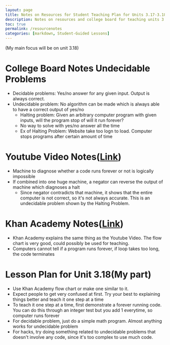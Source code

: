 ```yaml
---
layout: page
title: Notes on Resources for Student Teaching Plan for Units 3.17-3.18
description: Notes on resources and college board for teaching units 3.17-3.18.
toc: true
permalink: /resourcenotes
categories: [markdown, Student-Guided Lessons]
---
```

(My main focus will be on unit 3.18)
# College Board Notes Undecidable Problems
- Decidable problems: Yes/no answer for any given input. Output is always correct.
- Undecidable problem: No algorithm can be made which is always able to have a correct output of yes/no
    - Halting problem: Given an arbitrary computer program with given inputs, will the program stop of will it run forever?
    - No way to solve with yes/no answer all the time
    - Ex of Halting Problem: Website take too logn to load. Computer stops programs after certain amount of time

# Youtube Video Notes([Link](https://www.youtube.com/watch?v=92WHN-pAFCs))
- Machine to diagnose whether a code runs forever or not is logically impossible
- If combined into one huge machine, a negator can reverse the output of machine which diagnoses a halt
    - Since negator contradicts that machine, it shows that the entire computer is not correct, so it's not always accurate. This is an undecidable problem shown by the Halting Problem.

# Khan Academy Notes([Link](https://www.khanacademy.org/computing/ap-computer-science-principles/algorithms-101/solving-hard-problems/a/undecidable-problems))

- Khan Academy explains the same thing as the Youtube Video. The flow chart is very good, could possibly be used for teaching.
- Computers cannot tell if a program runs forever, if loop takes too long, the code terminates

# Lesson Plan for Unit 3.18(My part)
- Use Khan Academy flow chart or make one similar to it.
- Expect people to get very confused at first. Try your best to explaining things better and teach it one step at a time
- To teach it one step at a time, first demonstrate a forever running code. You can do this through an integer test but you add 1 everytime, so computer runs forever
- For decidable problem, just do a simple math program. Almost anything works for undecidable problem
- For hacks, try doing something related to undecidable problems that doesn't involve any code, since it's too complex to use much code.